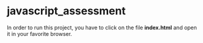 # javascript_assessment

In order to run this project, you have to click on the file **index.html** and open it in your favorite browser.
